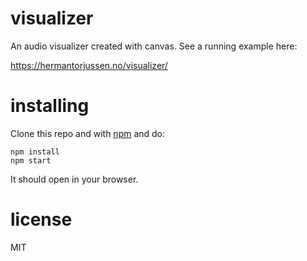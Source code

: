 # visualizer

An audio visualizer created with canvas.
See a running example here:

https://hermantorjussen.no/visualizer/

# installing

Clone this repo and with [npm](https://npmjs.com/) and do:

```
npm install
npm start
```

It should open in your browser.

# license

MIT
